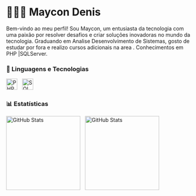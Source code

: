 # 👩🏻‍💻 Maycon Denis 

Bem-vindo ao meu perfil! Sou Maycon, um entusiasta da tecnologia com uma paixão por resolver desafios e criar soluções inovadoras no mundo da tecnologia.
Graduando em Analise Desenvolvimento de Sistemas, gosto de estudar por fora e realizo cursos adicionais na area .
Conhecimentos em PHP |SQLServer.

### 🤖 Linguagens e Tecnologias


 

<img 
    align="left" 
    alt="PHP" 
    title="PHP"
    width="30px" 
    style="padding-right: 10px;" 
    src="https://cdn.jsdelivr.net/gh/devicons/devicon@latest/icons/php/php-original.svg" 
    />

<img 
    align="left" 
    alt="SQL" 
    title="SQL"
    width="30px" 
    style="padding-right: 10px;" 
    src="https://cdn.jsdelivr.net/gh/devicons/devicon@latest/icons/mysql/mysql-original.svg"
    />


<br/>
<br/>

### 📊 Estatísticas

<img 
    align="left" 
    alt="GitHub Stats" 
    height="200" 
    style="padding-right: 10px;" 
    src="https://github-readme-stats.vercel.app/api?username=maycon-abrao&show_icons=true&theme=tokyonight&include_all_commits=true&locale=pt-br" 
/>

<img 
    align="left" 
    alt="GitHub Stats" 
    height="200" 
    style="padding-right: 10px;" 
    src="https://github-readme-stats.vercel.app/api/top-langs/?username=maycon-abrao&theme=tokyonight&layout=compact&custom_title=Tecnologias&langs_count=7" 
/>
